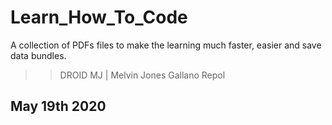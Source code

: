 # Learn_How_To_Code
A collection of PDFs files to make the learning much faster, easier and save data bundles.

>> DROID MJ | Melvin Jones Gallano Repol

## May 19th 2020
